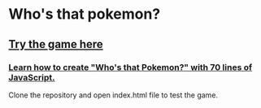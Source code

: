 # Who's that pokemon?

## [Try the game here](https://github.com/Kalivarapubindusree/Pokemon_gussing_Game)

### [Learn how to create "Who's that Pokemon?" with 70 lines of JavaScript.](https://github.com/Kalivarapubindusree/Pokemon_gussing_Game)

Clone the repository and open index.html file to test the game.
